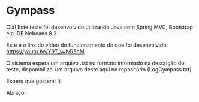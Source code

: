 # Gympass

Olá! Este teste foi desenvolvido utilizando Java com Spring MVC, Bootstrap e a IDE Nebeans 8.2.

Este é o link do vídeo do funcionamento do que foi desenvolvido: https://youtu.be/Y9T_wJyR5hM

O sistema espera um arquivo .txt no formato informado na descrição do teste, disponibilizei um arquivo deste aqui no repositório (LogGympass.txt)

Espero que gostem! :)

Abraço!
